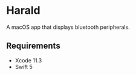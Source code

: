 # Harald

A macOS app that displays bluetooth peripherals.

## Requirements

* Xcode 11.3
* Swift 5
